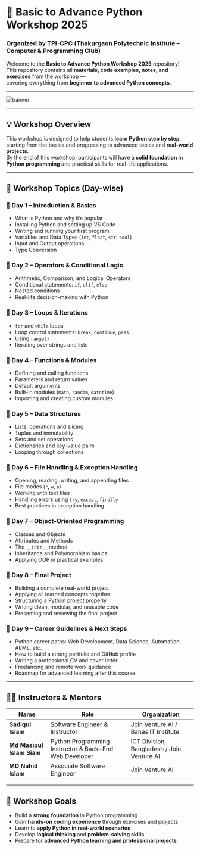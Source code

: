 # 🐍 Basic to Advance Python Workshop 2025  

### Organized by **TPI-CPC (Thakurgaon Polytechnic Institute – Computer & Programming Club)**  

Welcome to the **Basic to Advance Python Workshop 2025** repository!  
This repository contains all **materials, code examples, notes, and exercises** from the workshop —  
covering everything from **beginner to advanced Python concepts**.

---


![banner](https://scontent.fdac157-1.fna.fbcdn.net/v/t39.30808-6/565928334_748523171567435_8755242168031055305_n.jpg?_nc_cat=110&ccb=1-7&_nc_sid=86c6b0&_nc_eui2=AeHKIOIb6ilf3ZGX8rbX1HQ8TuzINMVqA2JO7Mg0xWoDYln7Pz82YHbq7HkNRDHIi_Sh6KZiQMoX1SaSRh9G6pjG&_nc_ohc=dYYQ_i88XCIQ7kNvwExlPC1&_nc_oc=AdkWBq6GmoDx8Vp-XH9qyvYkej1NVLwBAUlpXfE5mw5K6H7bjMYC8a6grRVbUYqM8S8&_nc_zt=23&_nc_ht=scontent.fdac157-1.fna&_nc_gid=xBEKFBPoR-a90ZiWYKMSFg&oh=00_AfdXNzrALMjsoeXxWI_XiFkgO6AjAtMTkaoXfIBh4_2n7A&oe=6900461E)

---



## 💡 Workshop Overview

This workshop is designed to help students **learn Python step by step**,  
starting from the basics and progressing to advanced topics and **real-world projects**.  
By the end of this workshop, participants will have a **solid foundation in Python programming** and practical skills for real-life applications.

---

## 📘 Workshop Topics (Day-wise)

### 🌟 Day 1 – Introduction & Basics
- What is Python and why it’s popular  
- Installing Python and setting up VS Code  
- Writing and running your first program  
- Variables and Data Types (`int`, `float`, `str`, `bool`)  
- Input and Output operations  
- Type Conversion  

### 🌟 Day 2 – Operators & Conditional Logic
- Arithmetic, Comparison, and Logical Operators  
- Conditional statements: `if`, `elif`, `else`  
- Nested conditions  
- Real-life decision-making with Python  

### 🌟 Day 3 – Loops & Iterations
- `for` and `while` loops  
- Loop control statements: `break`, `continue`, `pass`  
- Using `range()`  
- Iterating over strings and lists  

### 🌟 Day 4 – Functions & Modules
- Defining and calling functions  
- Parameters and return values  
- Default arguments  
- Built-in modules (`math`, `random`, `datetime`)  
- Importing and creating custom modules  

### 🌟 Day 5 – Data Structures
- Lists: operations and slicing  
- Tuples and immutability  
- Sets and set operations  
- Dictionaries and key–value pairs  
- Looping through collections  

### 🌟 Day 6 – File Handling & Exception Handling
- Opening, reading, writing, and appending files  
- File modes (`r`, `w`, `a`)  
- Working with text files  
- Handling errors using `try`, `except`, `finally`  
- Best practices in exception handling  

### 🌟 Day 7 – Object-Oriented Programming
- Classes and Objects  
- Attributes and Methods  
- The `__init__` method  
- Inheritance and Polymorphism basics  
- Applying OOP in practical examples  

### 🌟 Day 8 – Final Project
- Building a complete real-world project  
- Applying all learned concepts together  
- Structuring a Python project properly  
- Writing clean, modular, and reusable code  
- Presenting and reviewing the final project  

### 🌟 Day 9 – Career Guidelines & Next Steps
- Python career paths: Web Development, Data Science, Automation, AI/ML, etc.  
- How to build a strong portfolio and GitHub profile  
- Writing a professional CV and cover letter  
- Freelancing and remote work guidance  
- Roadmap for advanced learning after this course

---

## 👨‍🏫 Instructors & Mentors

| Name | Role | Organization |
|------|------|--------------|
| **Sadiqul Islam** | Software Engineer & Instructor | Join Venture AI / Banas IT Institute |
| **Md Masipul Islam Siam** | Python Programming Instructor & Back-End Web Developer | ICT Division, Bangladesh / Join Venture AI |
| **MD Nahid Islam** | Associate Software Engineer | Join Venture AI |

---

## 🎯 Workshop Goals

- Build a **strong foundation** in Python programming  
- Gain **hands-on coding experience** through exercises and projects  
- Learn to **apply Python in real-world scenarios**  
- Develop **logical thinking** and **problem-solving skills**  
- Prepare for **advanced Python learning and professional projects**

